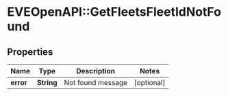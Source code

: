 # EVEOpenAPI::GetFleetsFleetIdNotFound

## Properties
Name | Type | Description | Notes
------------ | ------------- | ------------- | -------------
**error** | **String** | Not found message | [optional] 


